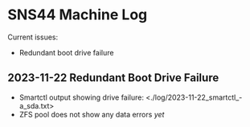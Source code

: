 # SNS44 Machine Log

Current issues:
- Redundant boot drive failure

## 2023-11-22 Redundant Boot Drive Failure

- Smartctl output showing drive failure: <./log/2023-11-22_smartctl_-a_sda.txt>
- ZFS pool does not show any data errors _yet_
